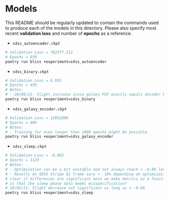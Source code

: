 # Models

This README should be regularly updated to contain the commands used to produce each of the models
in this directory. Please also specify most recent **validation loss** and number of
**epochs** as a reference.

* ``sdss_autoencoder.ckpt``

```bash
# Validation Loss = 782377.312
# Epochs = 939
poetry run bliss +experiment=sdss_autoencoder
```

* ``sdss_binary.ckpt``

```bash
# Validation Loss = 6.953
# Epochs = 459
# Notes:
# - 20/09/21: Slight increase since galaxy PSF exactly equals decoder PSF
poetry run bliss +experiment=sdss_binary
```

* ``sdss_galaxy_encoder.ckpt``

```bash
# Validation Loss = 12952888
# Epochs = 999
# Notes:
# - Training for even longer than 1000 epochs might be possible.
poetry run bliss +experiment=sdss_galaxy_encoder
```

* ``sdss_sleep.ckpt``

```bash
# Validation Loss = -0.093
# Epochs = 1129
# Notes:
# - Optimization can be a bit unstable and not always reach < -0.09 level (which seems to be significant cutoff)
# - Results on SDSS Stripe 82 frame vary +- 10% depending on optimization (at least current metrics), might become
# clear if differences are significant once we make metrics as a function of magnitude. Another possibility
# is that the sleep phase data model misspecification?
# 10/05/21: Slight decrease not significant as long as < -0.09
poetry run bliss +experiment=sdss_sleep
```
